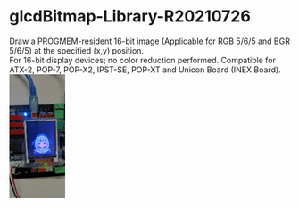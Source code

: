 # glcdBitmap-Library-R20210726
Draw a PROGMEM-resident 16-bit image (Applicable for RGB 5/6/5 and BGR 5/6/5) at the specified (x,y) position.  
For 16-bit display devices; no color reduction performed. 
Compatible for ATX-2, POP-7, POP-X2, IPST-SE, POP-XT and Unicon Board (INEX Board).
<img src="https://github.com/krittametthawong/glcdBitmap-Library/blob/main/examples/Gawr%20Gura/gawrgura.jpg" width="100">
